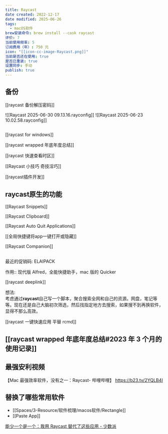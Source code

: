 ```yaml
---
title: Raycast
date created: 2022-12-17
date modified: 2025-06-26
tags:
  - macOS软件
brew安装命令: brew install --cask raycast
评价: 7
当前使用频率: 5
订阅费用（年）: 750 元
icon: "[[icon-cc-image-Raycast.png]]"
当前是否还在使用: true
是否已重装: true
设置同步: 手动
publish: true
---
```

## 备份


[[raycast 备份解压密码]]

![[Raycast 2025-06-30 09.13.16.rayconfig]]
![[Raycast 2025-06-23 10.02.58.rayconfig]]

##
[[raycast for windows]]

[[raycast wrapped 年底年度总结]]

[[raycast 快速查看时区]]

[[Raycast 小技巧 奇技淫巧]]

[[raycast插件开发]]

## raycast原生的功能

[[Raycast Snippets]]

[[Raycast Clipboard]]

[[Raycast Auto Quit Applications]]

[[全局快捷键将app一键打开或隐藏]]

[[Raycast Companion]]

##

最近的促销码: ELAIPACK

作用:: 现代版 Alfred，全能快捷助手，mac 版的 Quicker

[[raycast deeplink]]

想法:  
考虑通过**raycast**自己写一个脚本，聚合搜索全网和自己的资源。网盘，笔记等等。现在还是自己大脑初次筛选，然后找指定地方去搜索，如果搜不到再换软件，显得不那么高效。

[[raycast 一键快速应用 平替 rcmd]]

## [[raycast wrapped 年底年度总结#2023 年 3 个月的使用记录]]

## 最强安利视频

【Mac 最强效率软件，没有之一：Raycast- 哔哩哔哩】 https://b23.tv/2YQLB4I

## 替换了哪些常用软件

- [[Spaces/3-Resource/软件梳理/macos软件/Rectangle]]
- [[Paste App]]

[能少一个是一个：我用 Raycast 替代了这些应用 - 少数派](https://sspai.com/post/72540)
